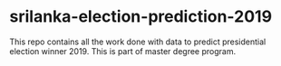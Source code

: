 # srilanka-election-prediction-2019
This repo contains all the work done with data to predict presidential election winner 2019. This is part of master degree program.
